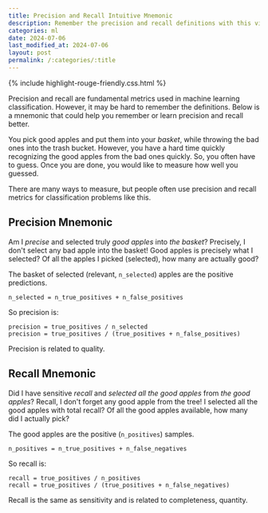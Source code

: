```yaml
---
title: Precision and Recall Intuitive Mnemonic
description: Remember the precision and recall definitions with this visual story.
categories: ml
date: 2024-07-06
last_modified_at: 2024-07-06
layout: post
permalink: /:categories/:title
---
```


{% include highlight-rouge-friendly.css.html %}


Precision and recall are fundamental metrics used in machine learning classification. However, it may be hard to remember the definitions. Below is a mnemonic that could help you remember or learn precision and recall better.

You pick good apples and put them into your _basket_, while throwing the bad ones into the trash bucket. However, you have a hard time quickly recognizing the good apples from the bad ones quickly. So, you often have to guess. Once you are done, you would like to measure how well you guessed.

There are many ways to measure, but people often use precision and recall metrics for classification problems like this.


## Precision Mnemonic

Am I _precise_ and selected truly _good apples_ into _the basket_?
Precisely, I don't select any bad apple into the basket!
Good apples is precisely what I selected?
Of all the apples I picked (selected), how many are actually good?

The basket of selected (relevant, `n_selected`) apples are the positive predictions.

`n_selected = n_true_positives + n_false_positives`

So precision is:
```
precision = true_positives / n_selected
precision = true_positives / (true_positives + n_false_positives)
```

Precision is related to quality.



## Recall Mnemonic

Did I have sensitive _recall_ and _selected all the good apples_ from _the good apples_?
Recall, I don't forget any good apple from the tree!
I selected all the good apples with total recall?
Of all the good apples available, how many did I actually pick?

The good apples are the positive (`n_positives`) samples.

`n_positives = n_true_positives + n_false_negatives`

So recall is:
```
recall = true_positives / n_positives
recall = true_positives / (true_positives + n_false_negatives)
```

Recall is the same as sensitivity and is related to completeness, quantity.